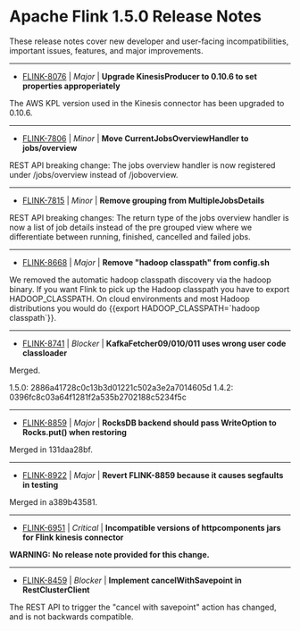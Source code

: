 
<!---
# Licensed to the Apache Software Foundation (ASF) under one
# or more contributor license agreements.  See the NOTICE file
# distributed with this work for additional information
# regarding copyright ownership.  The ASF licenses this file
# to you under the Apache License, Version 2.0 (the
# "License"); you may not use this file except in compliance
# with the License.  You may obtain a copy of the License at
#
#     http://www.apache.org/licenses/LICENSE-2.0
#
# Unless required by applicable law or agreed to in writing, software
# distributed under the License is distributed on an "AS IS" BASIS,
# WITHOUT WARRANTIES OR CONDITIONS OF ANY KIND, either express or implied.
# See the License for the specific language governing permissions and
# limitations under the License.
-->
# Apache Flink  1.5.0 Release Notes

These release notes cover new developer and user-facing incompatibilities, important issues, features, and major improvements.


---

* [FLINK-8076](https://issues.apache.org/jira/browse/FLINK-8076) | *Major* | **Upgrade KinesisProducer to 0.10.6 to set properties approperiately**

The AWS KPL version used in the Kinesis connector has been upgraded to 0.10.6.


---

* [FLINK-7806](https://issues.apache.org/jira/browse/FLINK-7806) | *Minor* | **Move CurrentJobsOverviewHandler to jobs/overview**

REST API breaking change:
The jobs overview handler is now registered under /jobs/overview instead of /joboverview.


---

* [FLINK-7815](https://issues.apache.org/jira/browse/FLINK-7815) | *Minor* | **Remove grouping from MultipleJobsDetails**

REST API breaking changes:
The return type of the jobs overview handler is now a list of job details instead of the pre grouped view where we differentiate between running, finished, cancelled and failed jobs.


---

* [FLINK-8668](https://issues.apache.org/jira/browse/FLINK-8668) | *Major* | **Remove "hadoop classpath" from config.sh**

We removed the automatic hadoop classpath discovery via the hadoop binary. If you want Flink to pick up the Hadoop classpath you have to export HADOOP\_CLASSPATH. On cloud environments and most Hadoop distributions you would do {{export HADOOP\_CLASSPATH=\`hadoop classpath\`}}.


---

* [FLINK-8741](https://issues.apache.org/jira/browse/FLINK-8741) | *Blocker* | **KafkaFetcher09/010/011 uses wrong user code classloader**

Merged.

1.5.0: 2886a41728c0c13b3d01221c502a3e2a7014605d
1.4.2: 0396fc8c03a64f1281f2a535b2702188c5234f5c


---

* [FLINK-8859](https://issues.apache.org/jira/browse/FLINK-8859) | *Major* | **RocksDB backend should pass WriteOption to Rocks.put() when restoring**

Merged in 131daa28bf.


---

* [FLINK-8922](https://issues.apache.org/jira/browse/FLINK-8922) | *Major* | **Revert FLINK-8859 because it causes segfaults in testing**

Merged in a389b43581.


---

* [FLINK-6951](https://issues.apache.org/jira/browse/FLINK-6951) | *Critical* | **Incompatible versions of httpcomponents jars for Flink kinesis connector**

**WARNING: No release note provided for this change.**


---

* [FLINK-8459](https://issues.apache.org/jira/browse/FLINK-8459) | *Blocker* | **Implement cancelWithSavepoint in RestClusterClient**

The REST API to trigger the "cancel with savepoint" action has changed, and is not backwards compatible.



